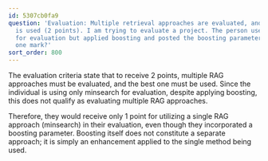 ```yaml
---
id: 5307cb0fa9
question: 'Evaluation: Multiple retrieval approaches are evaluated, and the best one
  is used (2 points). I am trying to evaluate a project. The person used only minsearch
  for evaluation but applied boosting and posted the boosting parameter. Do they get
  one mark?'
sort_order: 800
---
```


The evaluation criteria state that to receive 2 points, multiple RAG approaches must be evaluated, and the best one must be used. Since the individual is using only minsearch for evaluation, despite applying boosting, this does not qualify as evaluating multiple RAG approaches.

Therefore, they would receive only 1 point for utilizing a single RAG approach (minsearch) in their evaluation, even though they incorporated a boosting parameter. Boosting itself does not constitute a separate approach; it is simply an enhancement applied to the single method being used.